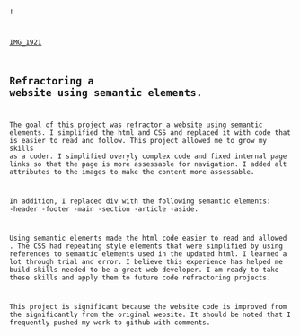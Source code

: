 <Code Refractor Project>!
 
 [IMG_1921](https://user-images.githubusercontent.com/88346351/133668752-c673a0dc-e81f-4757-90b2-14a824c57ade.jpg)


## Refractoring a website using semantic elements.

The goal of this project was refractor a website using semantic elements. I simplified the html and CSS and replaced it with code that is easier to read and follow. This project allowed me to grow my skills as a coder. I simplified overyly complex code and fixed internal page links so that the page is more assessable for navigation. I added alt attributes to the images to make the content more assessable. 

In addition, I replaced div with the following semantic elements: -header -footer -main -section -article -aside.
 
 Using semantic elements made the html code easier to read and allowed . The CSS had repeating style elements that were simplified by using references to semantic elements used in the updated html. I learned a lot through trial and error. I believe this experience has helped me build skills needed to be a great web developer. I am ready to take these skills and apply them to future code refractoring projects.

 This project is significant because the website code is improved from the significantly from the original website. It should be noted that I frequently pushed my work to github with comments. 
